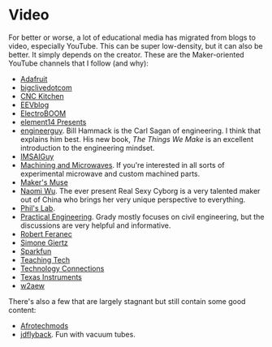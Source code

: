 # Video

For better or worse, a lot of educational media has migrated from blogs
to video, especially YouTube. This can be super low-density, but it can
also be better. It simply depends on the creator. These are the
Maker-oriented YouTube channels that I follow (and why):

* [Adafruit](https://www.youtube.com/@adafruit)
* [bigclivedotcom](https://www.youtube.com/@bigclivedotcom)
* [CNC Kitchen](https://www.youtube.com/@CNCKitchen)
* [EEVblog](https://www.youtube.com/@EEVblog)
* [ElectroBOOM](https://www.youtube.com/@ElectroBOOM)
* [element14 Presents](https://www.youtube.com/@element14presents)
* [engineerguy](https://www.youtube.com/@engineerguyvideo). Bill Hammack is the
  Carl Sagan of engineering. I think that explains him best. His new book, _The
  Things We Make_ is an excellent introduction to the engineering mindset.
* [IMSAIGuy](https://www.youtube.com/@IMSAIGuy)
* [Machining and Microwaves](https://www.youtube.com/@MachiningandMicrowaves).
  If you're interested in all sorts of experimental microwave and custom
  machined parts.
* [Maker's Muse](https://www.youtube.com/@MakersMuse)
* [Naomi Wu](https://www.youtube.com/@Naomi-Wu). The ever present Real Sexy
  Cyborg is a very talented maker out of China who brings her very unique
  perspective to everything.
* [Phil's Lab](https://www.youtube.com/@PhilsLab). 
* [Practical Engineering](https://www.youtube.com/@PracticalEngineeringChannel).
  Grady mostly focuses on civil engineering, but the discussions are very
  helpful and informative.
* [Robert Feranec](https://www.youtube.com/@RobertFeranec)
* [Simone Giertz](https://www.youtube.com/@simonegiertz)
* [Sparkfun](https://www.youtube.com/@sparkfun)
* [Teaching Tech](https://www.youtube.com/@TeachingTech)
* [Technology Connections](https://www.youtube.com/@TechnologyConnections)
* [Texas Instruments](https://www.youtube.com/@TexasInstruments)
* [w2aew](https://www.youtube.com/@w2aew)

There's also a few that are largely stagnant but still contain some good
content:

* [Afrotechmods](https://www.youtube.com/@Afrotechmods)
* [jdflyback](https://www.youtube.com/@jdflyback). Fun with vacuum tubes.